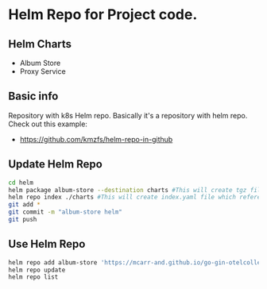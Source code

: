 # Helm Repo for Project code.

## Helm Charts 

* Album Store
* Proxy Service

## Basic info
Repository with k8s Helm repo.
Basically it's a repository with helm repo.
Check out this example:

- https://github.com/kmzfs/helm-repo-in-github

## Update Helm Repo

```bash
cd helm
helm package album-store --destination charts #This will create tgz file with chart in charts directory
helm repo index ./charts #This will create index.yaml file which references album-store.yaml
git add *
git commit -m "album-store helm"
git push
```

## Use Helm Repo
```bash
helm repo add album-store 'https://mcarr-and.github.io/go-gin-otelcollector/install/helm/charts'
helm repo update
helm repo list
```
